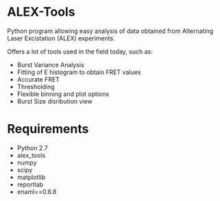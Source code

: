 ALEX-Tools
==========

Python program allowing easy analysis of data obtained from Alternating Laser Excistation (ALEX) experiments. 

Offers a lot of tools used in the field today, such as:
- Burst Variance Analysis
- Fitting of E histogram to obtain FRET values
- Accurate FRET
- Thresholding
- Flexible binning and plot options
- Burst Size disribution view

Requirements
============

- Python 2.7
- alex_tools
- numpy
- scipy
- matplotlib
- reportlab
- enaml==0.6.8
